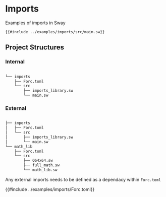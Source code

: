 # Imports

Examples of imports in Sway

```sway
{{#include ../examples/imports/src/main.sw}}
```

## Project Structures

### Internal

```bash

└── imports
    ├── Forc.toml
    └── src
        ├── imports_library.sw
        └── main.sw

```

### External

```bash

├── imports
│   ├── Forc.toml
│   └── src
│       ├── imports_library.sw
│       └── main.sw
└── math_lib
    ├── Forc.toml
    └── src
        ├── Q64x64.sw
        ├── full_math.sw
        └── math_lib.sw

```
Any external imports needs to be defined as a dependacy within `Forc.toml`

{{#include ../examples/imports/Forc.toml}}



